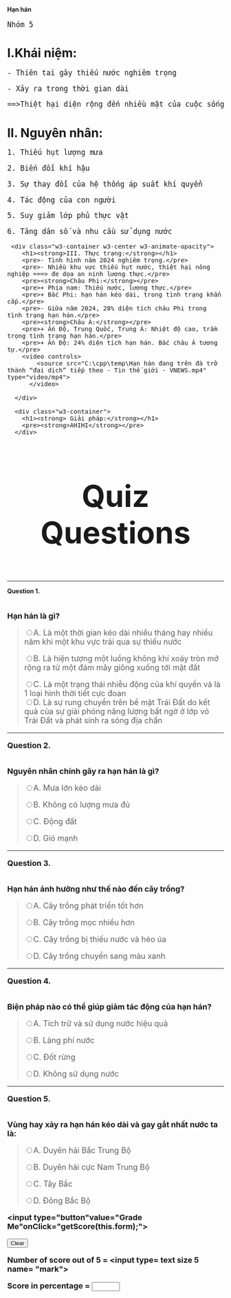 <!DOCTYPE html>
<html>

<head>

  <title>W3.CSS</title>
  <meta name="viewport" content="width=device-width, initial-scale=1">
  <link rel="stylesheet" href="https://www.w3schools.com/w3css/4/w3.css">

  <title>W3.CSS</title>
<meta name="viewport" content="width=device-width, initial-scale=1">
<link rel="stylesheet" href="https://www.w3schools.com/w3css/4/w3.css">


<title>W3.CSS</title>
<meta name="viewport" content="width=device-width, initial-scale=1">
<link rel="stylesheet" href="https://www.w3schools.com/w3css/4/w3.css">


<title>W3.CSS</title>
<meta name="viewport" content="width=device-width, initial-scale=1">
<link rel="stylesheet" href="https://www.w3schools.com/w3css/4/w3.css">


</head>


  <head>
    <style>
      .popup {
        position: relative;
        display: inline-block;
        cursor: pointer;
        -webkit-user-select: none;
        -moz-user-select: none;
        -ms-user-select: none;
        user-select: none;
      }
      
      .popup .popuptext {
        visibility: hidden;
        width: 160px;
        background-color: #555;
        color: #fff;
        text-align: center;
        border-radius: 6px;
        padding: 8px 0;
        position: absolute;
        z-index: 1;
        bottom: 125%;
        left: 50%;
        margin-left: -80px;
      }
      
      .popup .popuptext::after {
        content: "";
        position: absolute;
        top: 100%;
        left: 50%;
        margin-left: -5px;
        border-width: 5px;
        border-style: solid;
        border-color: #555 transparent transparent transparent;
      }

      .popup .show {
        visibility: visible;
        -webkit-animation: fadeIn 1s;
        animation: fadeIn 1s;
      }

      @-webkit-keyframes fadeIn {
        from {opacity: 0;} 
        to {opacity: 1;}
      }
      
      @keyframes fadeIn {
        from {opacity: 0;}
        to {opacity:1 ;}
      }
    </style>
  </head>
  <body style="text-align:center">

    <h5>MILFHUNTER</h5>
    
    <div class="popup" onclick="myFunction()">Người mẹ đơn thân ở gần bạn
      <span class="popuptext" id="myPopup"><a href="https://www.tiktok.com/@goofy_with_ninjago/video/7263744858701958433">WOW</a></span>
    </div>
    
    <script>
    // When the user clicks on div, open the popup
    function myFunction() {
      var popup = document.getElementById("myPopup");
      popup.classList.toggle("show");
    }
    </script>
    


    </body>
<body>

  <div class="w3-container w3-center w3-animate-top">
    <h1><style font-size="100px"></style><strong>Hạn hán</strong> </h1>
    <pre><style font-size="30px"></style>Nhóm 5</pre>
  </div>

  <div class="w3-container w3-center w3-animate-top">
    <h1><style font-size="100px"></style><strong>I.Khái niệm:</strong> </h1>
    <pre><style font-size="30"></style>- Thiên tai gây thiếu nước nghiêm trọng</pre>
    <pre><style font-size="30"></style>- Xảy ra trong thời gian dài</pre>
    <pre><style font-size="30px"></style>==>Thiệt hại diện rộng đến nhiều mặt của cuộc sống</pre>
  </div>



  <div class="w3-container w3-center w3-animate-zoom">
    <h1><strong>II. Nguyên nhân:</strong></h1>
    <pre>1. Thiếu hụt lượng mưa</pre>
    <pre>2. Biến đổi khí hậu</pre>
    <pre>3. Sự thay đổi của hệ thống áp suất khí quyển</pre>
    <pre>4. Tác động của con người</pre>
    <pre>5. Suy giảm lớp phủ thực vật</pre>
    <pre>6. Tăng dân số và nhu cầu sử dụng nước</pre>
  </div>
  




     <div class="w3-container w3-center w3-animate-opacity">
        <h1><strong>III. Thực trạng:</strong></h1>
        <pre>- Tình hình năm 2024 nghiêm trọng.</pre>
        <pre>- Nhiều khu vực thiếu hụt nước, thiệt hại nông nghiệp ===> đe dọa an ninh lương thực.</pre>
        <pre><strong>Châu Phi:</strong></pre>
        <pre>+ Phía nam: Thiếu nước, lương thực.</pre>
        <pre>+ Bắc Phi: hạn hán kéo dài, trong tình trạng khẩn cấp.</pre>
        <pre>- Giữa năm 2024, 28% diện tích châu Phi trong tình trạng hạn hán.</pre>
        <pre><strong>Châu Á:</strong></pre>
        <pre>+ Ấn Độ, Trung Quốc, Trung Á: Nhiệt độ cao, trầm trọng tình trạng hạn hán.</pre>
        <pre>+ Ấn Độ: 24% diện tích hạn hán. Bắc châu Á tương tự.</pre>
        <video controls>
            <source src="C:\cpp\temp\Hạn hán đang trên đà trở thành “đại dịch” tiếp theo - Tin thế giới - VNEWS.mp4" type="video/mp4">
          </video>
          
      </div>

      <div class="w3-container">
        <h1><strong> Giải pháp:</strong></h1>
        <pre><strong>AHIHI</strong></pre>
      </div>





  <style>
    pre{
        font-size: larger;
    }

    h2{
      text-align: left;
      font-size: 20px;
    }
  p{
    text-align: left;
    font-size: large;
  }
  h3{
    text-align: center;
    font-size: 70px;
  }
  h4{
    text-align: left;
    font-size: large;
  }
  h6{
    text-align: left;
    font-size:large;
  } 
  body{
    width=100vw
    height=100vw
    background-image: url('C:\cpp\temp\New-Facebook-Size-81-768x432-1.jpg');
    background-size: cover;
  }
  
  </style>
  <body background="C:\cpp\temp\4k-blue-minimalist-deer-5fc2dalaakntatt7.jpg"; display="flex"></body>
</body>

<html>

<head>

<title>Quiz Questions And Answers</title>

</head>

<body>

<center><h3>Quiz Questions</h3></center>

<p>

<form name="quiz">

<p><b>
  <hr>
  Question 1.

<br>Hạn hán là gì?<br></b>

<blockquote>

<input type="radio" name="q1" value="Là một thời gian kéo dài nhiều tháng hay nhiều năm khi một khu vực trải qua sự thiếu nước">A. Là một thời gian kéo dài nhiều tháng hay nhiều năm khi một khu vực trải qua sự thiếu nước<br>

<input type="radio" name="q1" value="Là hiện tượng một luồng không khí xoáy tròn mở rộng ra từ một đám mây giông xuống tới mặt đất
">B. Là hiện tượng một luồng không khí xoáy tròn mở rộng ra từ một đám mây giông xuống tới mặt đất<br>

<input type="radio" name="q1" value="Là một trạng thái nhiễu động của khí quyển và là 1 loại hình thời tiết cực đoan
">C. Là một trạng thái nhiễu động của khí quyển và là 1 loại hình thời tiết cực đoan<br>
<input type="radio" name="q1" value="Là sự rung chuyển trên bề mặt Trái Đất do kết quả của sự giải phóng năng lượng bất ngờ ở lớp vỏ Trái Đất và phát sinh ra sóng địa chấn
">D. Là sự rung chuyển trên bề mặt Trái Đất do kết quả của sự giải phóng năng lượng bất ngờ ở lớp vỏ Trái Đất và phát sinh ra sóng địa chấn

</blockquote>

<p><b>

<hr>

Question 2.

<br>Nguyên nhân chính gây ra hạn hán là gì?<br></b>

<blockquote>

<input type="radio" name="q2" value="Mưa lớn kéo dài">A. Mưa lớn kéo dài<br>

<input type="radio" name="q2" value="Không có lượng mưa đủ">B. Không có lượng mưa đủ<br>

<input type="radio" name="q2" value="Động đất">C. Động đất<br>

<input type="radio" name="q2" value="Gió mạnh">D. Gió mạnh<br>

</blockquote>

<p><b>

<hr>

Question 3.

<br>Hạn hán ảnh hưởng như thế nào đến cây trồng?<br></b>

<blockquote>

<input type="radio" name="q3" value="Cây trồng phát triển tốt hơn">A. Cây trồng phát triển tốt hơn <br>

<input type="radio" name="q3" value="Cây trồng mọc nhiều hơn">B. Cây trồng mọc nhiều hơn<br>

<input type="radio" name="q3" value="Cây trồng bị thiếu nước và héo úa">C. Cây trồng bị thiếu nước và héo úa<br>

<input type="radio" name="q3" value="Cây trồng chuyển sang màu xanh">D. Cây trồng chuyển sang màu xanh<br>

</blockquote>

<p><b>

<hr>

Question 4.

<br>Biện pháp nào có thể giúp giảm tác động của hạn hán?<br></b>

<blockquote>

<input type="radio" name="q4" value="Tích trữ và sử dụng nước hiệu quả">A. Tích trữ và sử dụng nước hiệu quả<br>

<input type="radio" name="q4" value="Lãng phí nước">B. Lãng phí nước<br>

<input type="radio" name="q4" value="Đốt rừng">C. Đốt rừng<br>

<input type="radio" name="q4" value="Không sử dụng nước">D. Không sử dụng nước<br>

</blockquote>

<p><b>

<hr>

Question 5.

<br>Vùng hay xảy ra hạn hán kéo dài và gay gắt nhất nước ta là:<br></b>

<blockquote>

<input type="radio" name="q5" value="Duyên hải Bắc Trung Bộ">A. Duyên hải Bắc Trung Bộ<br>

<input type="radio" name="q5" value="Duyên hải cực Nam Trung Bộ">B. Duyên hải cực Nam Trung Bộ<br>

<input type="radio" name="q5" value="Tây Bắc">C. Tây Bắc<br>

<input type="radio" name="q4" value="Đông Bắc Bộ">D. Đông Bắc Bộ<br>

</blockquote>

<p><b>



<p><b>  

<input type="button"value="Grade Me"onClick="getScore(this.form);">

<input type="reset" value="Clear"><p>

Number of score out of 5 = <input type= text size 5 name= "mark">

Score in percentage = <input type=text size=5 name="percentage"><br>

</form>

<p>

<form method="post" name="Form" onsubmit="" action="">

</form>

</body>

<script>

var numQues = 5;

var numChoi = 4;

var answers = new Array(5);

answers[0] = "Là một thời gian kéo dài nhiều tháng hay nhiều năm khi một khu vực trải qua sự thiếu nước";

answers[1] = "Không có lượng mưa đủ";

answers[2] = "Cây trồng bị thiếu nước và héo úa";

answers[3] = "Tích trữ và sử dụng nước hiệu quả";

answers[4] = "Duyên hải cực Nam Trung Bộ";



function getScore(form) {

var score = 0;

var currElt;

var currSelection;

for (i=0; i<numQues; i++) {

currElt = i*numChoi;

answered=false;

for (j=0; j<numChoi; j++) {

currSelection = form.elements[currElt + j];

if (currSelection.checked) {

answered=true;

if (currSelection.value == answers[i]) {

score++;

break;

}

}

}

if (answered ===false){alert("Do answer all the questions, Please") ;return false;}

}

var scoreper = Math.round(score/numQues*100);

form.percentage.value = scoreper + "%";

form.mark.value=score;

}

</script>

</html>


  </html>
